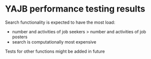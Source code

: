 # YAJB performance testing results

Search functionality is expected to have the most load:
- number and activities of job seekers > number and activities of job posters
- search is computationally most expensive

Tests for other functions might be added in future

